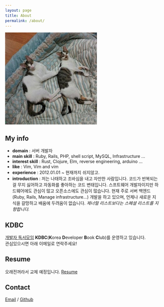 ```yaml
---
layout: page
title: About
permalink: /about/
---
```


![](/assets/1SnZ7Fx.jpg)

My info
----
- **domain** : 서버 개발자
- **main skill** : Ruby, Rails, PHP, shell script, MySQL, Infrastructure ...
- **interest skill** : Rust, Clojure, Elm, reverse engineering, arduino ...
- **like** : Vim, Vim and vim
- **experience** : 2012.01.01 ~ 현재까지 쉬지않고.
- **introduction** :
저는 나태하고 조바심을 내고 자만한 사람입니다.
코드가 반복되는걸 무지 싫어하고 자동화를 좋아하는 코드 변태입니다.
스프트웨어 개발자이지만 하드웨어에도 관심이 많고 오픈소스에도 관심이 많습니다.
현재 주로 서버 백엔드(Ruby, Rails, Manage infrastructure...) 개발을 하고 있으며,
언제나 새로운 지식을 갈망하고 배움에 두려움이 없습니다.
*제너럴 리스트보다는 스페셜 리스트를 지향합니다.*

KDBC
----
[개발자 독서모임](https://ds1svg.notion.site/ds1svg/KDBC-96b5ee1963f247e5821594a83fff4ba9)
**KDBC**(**K**orea **D**eveloper **B**ook **C**lub)를 운영하고 있습니다.<br/>
관심있으시면 아래 이메일로 연락주세요!<br/>

Resume
----
오래전꺼라서 교체 예정입니다.
[Resume](https://github.com/nsdictionary/resume)

Contact
----
[Email](mailto:3161728@gmail.com) / [Github](https://github.com/nsdictionary)
